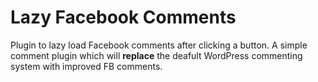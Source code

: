 # Lazy Facebook Comments
Plugin to lazy load Facebook comments after clicking a button. A simple comment plugin which will **replace** the deafult WordPress commenting system with improved FB comments.

